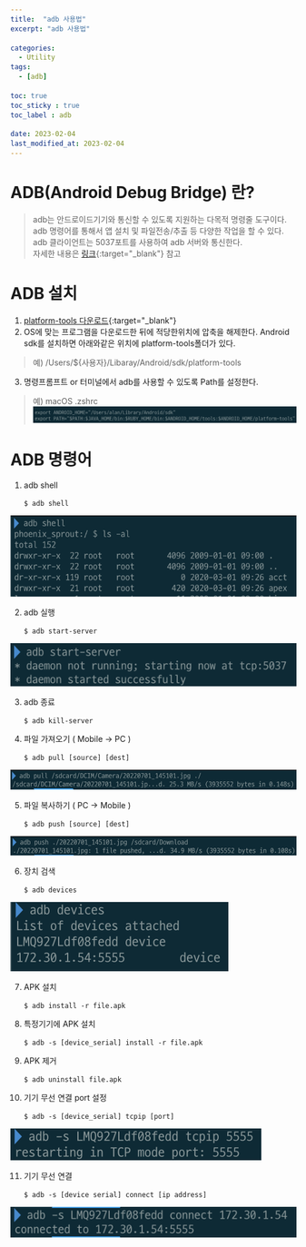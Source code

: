 ```yaml
---
title:  "adb 사용법"
excerpt: "adb 사용법"

categories:
  - Utility
tags:
  - [adb]

toc: true
toc_sticky : true
toc_label : adb

date: 2023-02-04
last_modified_at: 2023-02-04
---
```


# ADB(Android Debug Bridge) 란?
> adb는 안드로이드기기와 통신할 수 있도록 지원하는 다목적 명령줄 도구이다.  
> adb 명령어를 통해서 앱 설치 및 파일전송/추출 등 다양한 작업을 할 수 있다.  
> adb 클라이언트는 5037포트를 사용하여 adb 서버와 통신한다.  
> 자세한 내용은 [링크](https://developer.android.com/studio/command-line/adb?hl=ko){:target="_blank"} 참고  

# ADB 설치

1. [platform-tools 다운로드](https://developer.android.com/studio/releases/platform-tools?hl=ko){:target="_blank"}
2. OS에 맞는 프로그램을 다운로드한 뒤에 적당한위치에 압축을 해제한다. Android sdk를 설치하면 아래와같은 위치에 platform-tools폴더가 있다.
> 예) /Users/${사용자}/Libaray/Android/sdk/platform-tools  

3. 명령프롬프트 or 터미널에서 adb를 사용할 수 있도록 Path를 설정한다.

> 예) macOS .zshrc
> ![Image Alt paths](/assets/img/contents/adb/paths.png)

# ADB 명령어

1. adb shell

    ``` $ adb shell ```

![Image Alt adb_shell](/assets/img/contents/adb/adb_shell.png)

2. adb 실행

    ``` $ adb start-server ```

![Image Alt adb_start_server](/assets/img/contents/adb/adb_start_server.png)

3. adb 종료

    ``` $ adb kill-server ```

4. 파일 가져오기 ( Mobile -> PC )

    ``` $ adb pull [source] [dest] ```

![Image Alt adb_pull](/assets/img/contents/adb/adb_pull.png)

5. 파일 복사하기 ( PC -> Mobile )

    ``` $ adb push [source] [dest] ```

![Image Alt adb_push](/assets/img/contents/adb/adb_push.png)

6. 장치 검색

    ``` $ adb devices ```

![Image Alt adb_devices](/assets/img/contents/adb/adb_devices.png)


7. APK 설치

    ``` $ adb install -r file.apk ```

8. 특정기기에 APK 설치

    ```$ adb -s [device_serial] install -r file.apk ```

9. APK 제거

    ``` $ adb uninstall file.apk ```

10. 기기 무선 연결 port 설정

    ``` $ adb -s [device_serial] tcpip [port] ```

![Image Alt adb_network_setting](/assets/img/contents/adb/adb_network_setting.png)

11. 기기 무선 연결

    ``` $ adb -s [device serial] connect [ip address] ```

![Image Alt adb_network_connect](/assets/img/contents/adb/adb_network_connect.png)